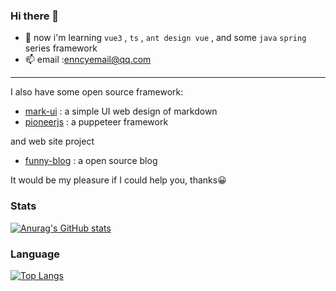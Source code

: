 ### Hi there 👋
- 🌱 now i'm learning `vue3` , `ts` , `ant design vue`  , and some `java` `spring` series framework
- 📫 email :enncyemail@qq.com
****
I also have some open source framework:
- [mark-ui](https://github.com/enncy/mark-ui) : a simple UI web design of markdown
- [pioneerjs](https://github.com/enncy/pioneerjs) : a puppeteer framework


and web site project     
- [funny-blog](https://github.com/enncy/funny-blog) : a open source blog


It would be my pleasure if I could help you, thanks😀

### Stats     
[![Anurag's GitHub stats](https://github-readme-stats.vercel.app/api?username=enncy)](https://github.com/anuraghazra/github-readme-stats)

### Language     
[![Top Langs](https://github-readme-stats.vercel.app/api/top-langs/?username=enncy&layout=compact&hide=less,css,html)](https://github.com/anuraghazra/github-readme-stats)
